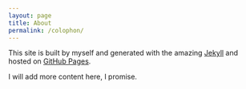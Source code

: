 ```yaml
---
layout: page
title: About
permalink: /colophon/
---
```

This site is built by myself and generated with the amazing [Jekyll](http://jekyllrb.com/) and hosted on [GitHub Pages](http://pages.github.com).

I will add more content here, I promise.
